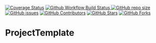 <a href="https://codecov.io/gh/iywe/ProjectTemplate/branch/main"><img src="https://img.shields.io/codecov/c/github/iywe/ProjectTemplate/main?logo=codecov&logoColor=white" alt="Coverage Status"></a>
<a href="https://github.com/iywe/ProjectTemplate/actions/workflows/build_and_test.yaml">
<img src="https://img.shields.io/github/actions/workflow/status/iywe/ProjectTemplate/build_and_test.yaml?branch=main&logo=github&logoColor=white&label=fast ci" alt="Github Workflow Build Status">
</a>
<a href="https://github.com/iywe/ProjectTemplate"><img src="https://img.shields.io/github/repo-size/iywe/ProjectTemplate" alt="GitHub repo size"></a>
<a href="https://github.com/iywe/ProjectTemplate/issues"><img src="https://img.shields.io/github/issues/iywe/ProjectTemplate" alt="GitHub issues"></a>
<a href="https://github.com/iywe/ProjectTemplate/graphs/contributors"><img src="https://img.shields.io/github/contributors/iywe/ProjectTemplate" alt="GitHub Contributors"></a>
<a href="https://github.com/iywe/ProjectTemplate/stargazers"><img src="https://img.shields.io/github/stars/iywe/ProjectTemplate" alt="GitHub Stars"></a>
<a href="https://github.com/iywe/ProjectTemplate/fork"><img src="https://img.shields.io/github/forks/iywe/ProjectTemplate" alt="GitHub Forks"></a>


# ProjectTemplate

